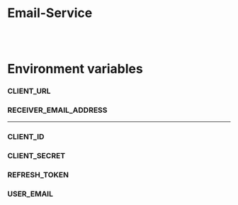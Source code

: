 # Email-Service

<br/>
<br/>

# Environment variables
### CLIENT_URL
### RECEIVER_EMAIL_ADDRESS
--------------------------
### CLIENT_ID
### CLIENT_SECRET
### REFRESH_TOKEN
### USER_EMAIL

